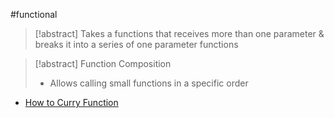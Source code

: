 #functional 
>[!abstract] Takes a functions that receives more than one parameter & breaks it into a series of one parameter functions 

>[!abstract] Function Composition
>- Allows calling small functions in a specific order

- [How to Curry Function](https://www.youtube.com/watch?v=I4MebkHvj8g)
